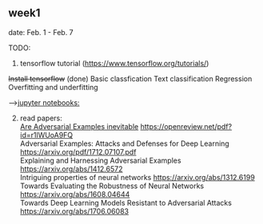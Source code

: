 
## week1
date: Feb. 1 - Feb. 7    

TODO: 

1. tensorflow tutorial (https://www.tensorflow.org/tutorials/)

~~Install tensorflow~~ (done)
Basic classfication
Text classification
Regression
Overfitting and underfitting

-->[jupyter notebooks:](tf-tutorials)

2. read papers:  
[Are Adversarial Examples inevitable](#paper1) https://openreview.net/pdf?id=r1lWUoA9FQ  
Adversarial Examples: Attacks and Defenses for Deep Learning https://arxiv.org/pdf/1712.07107.pdf  
Explaining and Harnessing Adversarial Examples https://arxiv.org/abs/1412.6572  
Intriguing properties of neural networks  https://arxiv.org/abs/1312.6199  
Towards Evaluating the Robustness of Neural Networks https://arxiv.org/abs/1608.04644  
Towards Deep Learning Models Resistant to Adversarial Attacks https://arxiv.org/abs/1706.06083  



 

<a name="paper1"></a>